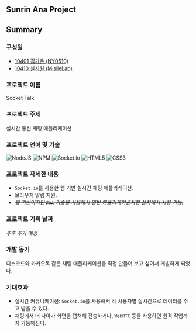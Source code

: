 ## Sunrin Ana Project

## Summary

### 구성원

-   [10401 김가온 (NY0510)](https://github.com/NY0510/)
-   [10410 설지원 (MisileLab)](https://github.com/MisileLab)

### 프로젝트 이름

Socket Talk

### 프로젝트 주제

실시간 통신 채팅 애플리케이션

### 프로젝트 언어 및 기술

![NodeJS](https://img.shields.io/badge/Node.js-6DA55F?style=for-the-badge&logo=node.js&logoColor=white&style=flat) ![NPM](https://img.shields.io/badge/NPM-%23CB3837.svg?style=for-the-badge&logo=npm&logoColor=white&style=flat) ![Socket.io](https://img.shields.io/badge/Socket.io-black?style=for-the-badge&logo=socket.io&badgeColor=010101&style=flat) ![HTML5](https://img.shields.io/badge/HTML5-%23E34F26.svg?style=for-the-badge&logo=html5&logoColor=white&style=flat) ![CSS3](https://img.shields.io/badge/CSS3-%231572B6.svg?style=for-the-badge&logo=css3&logoColor=white&style=flat)

### 프로젝트 자세한 내용

-   `Socket.io`를 사용한 웹 기반 실시간 채팅 애플리케이션.
-   브라우저 알림 지원.
-   _~~웹 기반이지만 `PWA` 기술을 사용해서 일반 애플리케이션처럼 설치해서 사용 가능.~~_

### 프로젝트 기획 날짜

_추후 추가 예정_

<!-- | 날짜  | 개발 내용 |
| ----- | --------- |
| 1주차 |           |
| 2주차 |           | -->

### 개발 동기

디스코드와 카카오톡 같은 채팅 애플리케이션을 직접 만들어 보고 싶어서 개발하게 되었다.

### 기대효과

-   실시간 커뮤니케이션: `Socket.io`를 사용해서 각 사용자별 실시간으로 데이터를 주고 받을 수 있다.
-   채팅에서 더 나아가 화면을 캡쳐해 전송하거나, `WebRTC` 등을 사용하면 원격 작업까지 가능해진다.
